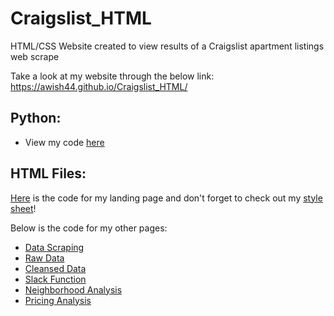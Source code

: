 # Craigslist_HTML
HTML/CSS Website created to view results of a Craigslist apartment listings web scrape 

Take a look at my website through the below link:
https://awish44.github.io/Craigslist_HTML/

## Python:
* View my code [here](https://github.com/awish44/Craigslist_BeautifulSoup)

## HTML Files:
[Here](index.html) is the code for my landing page and don't forget to check out my [style sheet](style.css)!

Below is the code for my other pages:
* [Data Scraping](Scraping_Code.html)
* [Raw Data](Raw_Data.html)
* [Cleansed Data](Clean_Data.html)
* [Slack Function](Slack_Code.html)
* [Neighborhood Analysis](Neighborhood_Analysis.html)
* [Pricing Analysis](Apts_Price.html)
